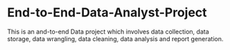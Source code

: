 # End-to-End-Data-Analyst-Project
This is an and-to-end Data project which involves data collection, data storage, data wrangling, data cleaning, data analysis and report generation. 
